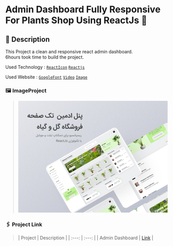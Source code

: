 # Admin Dashboard Fully Responsive For Plants Shop Using ReactJs 🍳

## 🤔 Description

This Project a clean and responsive react admin dashboard.</br>
6hours took time to build the project.

Used Technology :  [`ReactIcon`](https://react-icons.github.io/react-icons) [`Reactjs`](https://reactjs.org/)

  
Used Website : [`GoogleFont`](https://fonts.google.com/) [`Video`](https://pixabay.com/videos/) [`Image`](https://www.pexels.com/)

### 🖼️ ImageProject
> ![This is an image](https://github.com/mhdi-nzari/Admin-Dashboard-Using-ReactJS/blob/master/imageProject.jpg)

### 🖇️ Project Link 
 
> | Project  | Description |
| :---: | :---: |
| Admin Dashboard  | [Link](https://mhdi-nzari.github.io/Admin-Dashboard-Using-ReactJS/)  |

